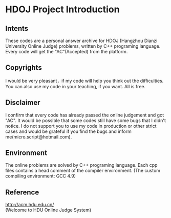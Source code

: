 
# HDOJ Project Introduction
## Intents
<p>These codes are a personal answer archive  for HDOJ (Hangzhou Dianzi University Online Judge) problems, written by C++ programing language. Every code will get the "AC"(Accepted) from the platform.</p>

## Copyrights
<p>I would be very pleasant，if my code will help you think out the difficulties. You can also use my code in your teaching, if you want. All is free.</p>

## Disclaimer
<p>I confirm that every code has already passed the online judgement and got "AC". It would be possible that some codes still have some bugs that I didn't notice. I do not support you to use my code in production or other strict cases and would be grateful if you find the bugs and inform me(micro.script@hotmail.com). </p>

## Environment
<p>The online problems are solved by C++ programing language. Each cpp files contains a head comment of the compiler environment. (The custom compiling environment: GCC 4.9)</p>

## Reference
http://acm.hdu.edu.cn/<br />
(Welcome to HDU Online Judge System)
